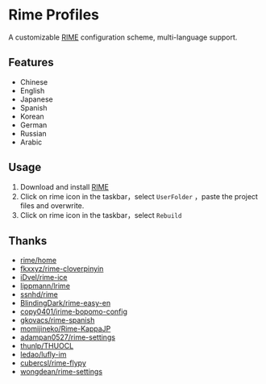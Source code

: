 # Rime Profiles

A customizable [RIME](https://rime.im/) configuration scheme, multi-language support.

## Features

- Chinese
- English
- Japanese
- Spanish
- Korean
- German
- Russian
- Arabic

## Usage

1. Download and install [RIME](https://rime.im/)
2. Click on rime icon in the taskbar，select `UserFolder` ，paste the project files and overwrite.
3. Click on rime icon in the taskbar，select `Rebuild`

## Thanks

- [rime/home](https://github.com/rime/home)
- [fkxxyz/rime-cloverpinyin](https://github.com/fkxxyz/rime-cloverpinyin)
- [iDvel/rime-ice](https://github.com/iDvel/rime-ice)
- [lippmann/lrime](https://github.com/lippmann/lrime)
- [ssnhd/rime](https://github.com/ssnhd/rime)
- [BlindingDark/rime-easy-en](https://github.com/BlindingDark/rime-easy-en)
- [copy0401/irime-bopomo-config](https://github.com/copy0401/irime-bopomo-config)
- [gkovacs/rime-spanish](https://github.com/gkovacs/rime-spanish)
- [momijineko/Rime-KappaJP](https://github.com/momijineko/Rime-KappaJP)
- [adampan0527/rime-settings](https://github.com/adampan0527/rime-settings)
- [thunlp/THUOCL](https://github.com/thunlp/THUOCL)
- [ledao/lufly-im](https://github.com/ledao/lufly-im)
- [cubercsl/rime-flypy](https://github.com/cubercsl/rime-flypy)
- [wongdean/rime-settings](https://github.com/wongdean/rime-settings)
